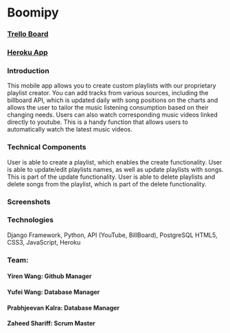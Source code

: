 
<h1> Boomipy </h1>

<h3><a href="https://trello.com/b/EVZ8aMnK/the-boombox">Trello Board</a></h3>
<h3><a href="">Heroku App</a></h3>

<h3> Introduction </h3>

<p> This mobile app allows you to create custom playlists with our proprietary playlist creator.  You can add tracks from various sources, including the billboard API, which is updated daily with song positions on the charts and allows the user to tailor the music listening consumption based on their changing needs. Users can also watch corresponding music videos linked directly to youtube.  This is a handy function that allows users to automatically watch the latest music videos.  </p>

<h3> Technical Components </h3>

<p> User is able to create a playlist, which enables the create functionality.  User is able to update/edit playlists names, as well as update playlists with songs.  This is part of the update functionality.  User is able to delete playlists and delete songs from the playlist, which is part of the delete functionality. </p>

<h3>  Screenshots </h3>

<h3>  Technologies </h3>

<p> Django Framework, Python, API (YouTube, BillBoard), PostgreSQL HTML5, CSS3, JavaScript, Heroku </p>

<h3> Team: </h3>
<h4> Yiren Wang:        Github Manager           </h4>
<h4> Yufei Wang:        Database Manager         </h4>
<h4> Prabhjeevan Kalra: Database Manager         </h4>
<h4> Zaheed Shariff:    Scrum Master             </h4>
